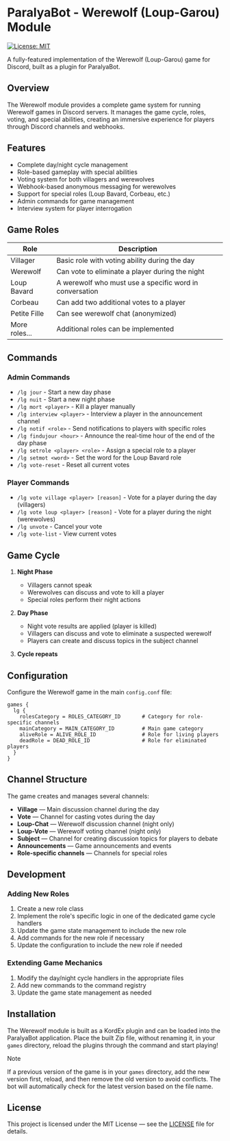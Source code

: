 # ParalyaBot - Werewolf (Loup-Garou) Module

[![License: MIT](https://img.shields.io/badge/License-MIT-yellow.svg)](https://opensource.org/licenses/MIT)

A fully-featured implementation of the Werewolf (Loup-Garou) game for Discord, built as a plugin for ParalyaBot.

## Overview

The Werewolf module provides a complete game system for running Werewolf games in Discord servers. 
It manages the game cycle, roles, voting, and special abilities, creating an immersive experience for players 
through Discord channels and webhooks.

## Features

- Complete day/night cycle management
- Role-based gameplay with special abilities
- Voting system for both villagers and werewolves
- Webhook-based anonymous messaging for werewolves
- Support for special roles (Loup Bavard, Corbeau, etc.)
- Admin commands for game management
- Interview system for player interrogation

## Game Roles

| Role          | Description                                             |
|---------------|---------------------------------------------------------|
| Villager      | Basic role with voting ability during the day           |
| Werewolf      | Can vote to eliminate a player during the night         |
| Loup Bavard   | A werewolf who must use a specific word in conversation |
| Corbeau       | Can add two additional votes to a player                |
| Petite Fille  | Can see werewolf chat (anonymized)                      |
| More roles... | Additional roles can be implemented                     |

## Commands

### Admin Commands

- `/lg jour` - Start a new day phase
- `/lg nuit` - Start a new night phase
- `/lg mort <player>` - Kill a player manually
- `/lg interview <player>` - Interview a player in the announcement channel
- `/lg notif <role>` - Send notifications to players with specific roles
- `/lg findujour <hour>` - Announce the real-time hour of the end of the day phase
- `/lg setrole <player> <role>` - Assign a special role to a player
- `/lg setmot <word>` - Set the word for the Loup Bavard role
- `/lg vote-reset` - Reset all current votes

### Player Commands

- `/lg vote village <player> [reason]` - Vote for a player during the day (villagers)
- `/lg vote loup <player> [reason]` - Vote for a player during the night (werewolves)
- `/lg unvote` - Cancel your vote
- `/lg vote-list` - View current votes

## Game Cycle

1. **Night Phase**
   - Villagers cannot speak
   - Werewolves can discuss and vote to kill a player
   - Special roles perform their night actions

2. **Day Phase**
   - Night vote results are applied (player is killed)
   - Villagers can discuss and vote to eliminate a suspected werewolf
   - Players can create and discuss topics in the subject channel

3. **Cycle repeats**

## Configuration

Configure the Werewolf game in the main `config.conf` file:

```hocon
games {
  lg {
    rolesCategory = ROLES_CATEGORY_ID       # Category for role-specific channels
    mainCategory = MAIN_CATEGORY_ID         # Main game category
    aliveRole = ALIVE_ROLE_ID               # Role for living players
    deadRole = DEAD_ROLE_ID                 # Role for eliminated players
  }
}
```

## Channel Structure

The game creates and manages several channels:

- **Village** — Main discussion channel during the day
- **Vote** — Channel for casting votes during the day
- **Loup-Chat** — Werewolf discussion channel (night only)
- **Loup-Vote** — Werewolf voting channel (night only)
- **Subject** — Channel for creating discussion topics for players to debate
- **Announcements** — Game announcements and events
- **Role-specific channels** — Channels for special roles

## Development

### Adding New Roles

1. Create a new role class
2. Implement the role's specific logic in one of the dedicated game cycle handlers
3. Update the game state management to include the new role
4. Add commands for the new role if necessary
5. Update the configuration to include the new role if needed

### Extending Game Mechanics

1. Modify the day/night cycle handlers in the appropriate files
2. Add new commands to the command registry
3. Update the game state management as needed

## Installation

The Werewolf module is built as a KordEx plugin and can be loaded into the ParalyaBot application.
Place the built Zip file, without renaming it, in your `games` directory, reload the plugins through the command and start playing!

> [!NOTE]
> If a previous version of the game is in your `games` directory, add the new version first, reload, and then remove the
> old version to avoid conflicts. The bot will automatically check for the latest version based on the file name.

## License

This project is licensed under the MIT License — see the [LICENSE](LICENSE) file for details.
